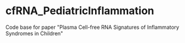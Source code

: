 # cfRNA_PediatricInflammation
Code base for paper "Plasma Cell-free RNA Signatures of Inflammatory Syndromes in Children"

